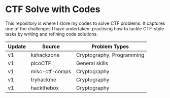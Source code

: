 # CTF Solve with Codes

This repository is where I store my codes to solve CTF problems. It captures one of the challenges I have undertaken: practising how to tackle CTF-style tasks by writing and refining code solutions.

| Update | Source     | Problem Types                |
|--------|------------|-----------------------------|
| v1     | kshackzone | Cryptography, Programming    |
| v1     | picoCTF    | General skills               |
| v1     | misc-ctf-comps | Cryptography              |
| v1     | tryhackme  | Cryptography                 |
| v1     | hackthebox | Cryptography                 |
